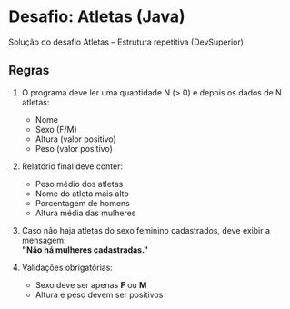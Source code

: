 # Desafio: Atletas (Java)
Solução do desafio Atletas – Estrutura repetitiva (DevSuperior)

## Regras
1. O programa deve ler uma quantidade N (> 0) e depois os dados de N atletas:
   - Nome
   - Sexo (F/M)
   - Altura (valor positivo)
   - Peso (valor positivo)

2. Relatório final deve conter:
   - Peso médio dos atletas
   - Nome do atleta mais alto
   - Porcentagem de homens
   - Altura média das mulheres

3. Caso não haja atletas do sexo feminino cadastrados, deve exibir a mensagem:  
   **"Não há mulheres cadastradas."**

4. Validações obrigatórias:
   - Sexo deve ser apenas **F** ou **M**
   - Altura e peso devem ser positivos

